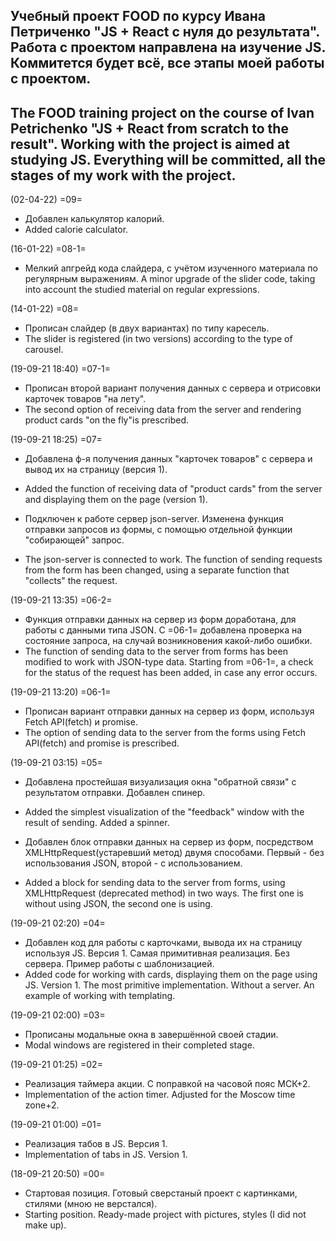 Учебный проект FOOD по курсу Ивана Петриченко "JS + React с нуля до результата".
Работа с проектом направлена на изучение JS. Коммитется будет всё, все этапы моей работы с проектом.
-----
The FOOD training project on the course of Ivan Petrichenko "JS + React from scratch to the result".
Working with the project is aimed at studying JS. Everything will be committed, all the stages of my work with the project.
-----

(02-04-22) =09=
- Добавлен калькулятор калорий.
- Added calorie calculator.


(16-01-22) =08-1=
- Мелкий апгрейд кода слайдера, с учётом изученного материала по регулярным выражениям.
A minor upgrade of the slider code, taking into account the studied material on regular expressions.


(14-01-22) =08=
- Прописан слайдер (в двух вариантах) по типу каресель.
- The slider is registered (in two versions) according to the type of carousel.


(19-09-21 18:40) =07-1=
- Прописан второй вариант получения данных с сервера и отрисовки карточек товаров "на лету".
- The second option of receiving data from the server and rendering product cards "on the fly"is prescribed.


(19-09-21 18:25) =07=
- Добавлена ф-я получения данных "карточек товаров" с сервера и вывод их на страницу (версия 1).
- Added the function of receiving data of "product cards" from the server and displaying them on the page (version 1).

- Подключен к работе сервер json-server. Изменена функция отправки запросов из формы, с помощью отдельной функции "собирающей" запрос.
- The json-server is connected to work. The function of sending requests from the form has been changed, using a separate function that "collects" the request.


(19-09-21 13:35) =06-2=
- Функция отправки данных на сервер из форм доработана, для работы с данными типа JSON. С =06-1= добавлена проверка на состояние запроса, на случай возникновения какой-либо ошибки.
- The function of sending data to the server from forms has been modified to work with JSON-type data. Starting from =06-1=, a check for the status of the request has been added, in case any error occurs.


(19-09-21 13:20) =06-1=
- Прописан вариант отправки данных на сервер из форм, используя Fetch API(fetch) и promise.
- The option of sending data to the server from the forms using Fetch API(fetch) and promise is prescribed.


(19-09-21 03:15) =05=
- Добавлена простейшая визуализация окна "обратной связи" с результатом отправки. Добавлен спинер.
- Added the simplest visualization of the "feedback" window with the result of sending. Added a spinner.

- Добавлен блок отправки данных на сервер из форм, посредством XMLHttpRequest(устаревший метод) двумя способами. Первый - без использования JSON, второй - с использованием.
- Added a block for sending data to the server from forms, using XMLHttpRequest (deprecated method) in two ways. The first one is without using JSON, the second one is using.


(19-09-21 02:20) =04=
- Добавлен код для работы с карточками, вывода их на страницу используя JS. Версия 1. Самая примитивная реализация. Без сервера. Пример работы с шаблонизацией.
- Added code for working with cards, displaying them on the page using JS. Version 1. The most primitive implementation. Without a server. An example of working with templating.


(19-09-21 02:00) =03=
- Прописаны модальные окна в завершённой своей стадии.
- Modal windows are registered in their completed stage.


(19-09-21 01:25) =02=
- Реализация таймера акции. С поправкой на часовой пояс МСК+2.
- Implementation of the action timer. Adjusted for the Moscow time zone+2.


(19-09-21 01:00) =01=
- Реализация табов в JS. Версия 1.
- Implementation of tabs in JS. Version 1.


(18-09-21 20:50) =00=
- Стартовая позиция. Готовый сверстаный проект с картинками, стилями (мною не верстался).
- Starting position. Ready-made project with pictures, styles (I did not make up).
